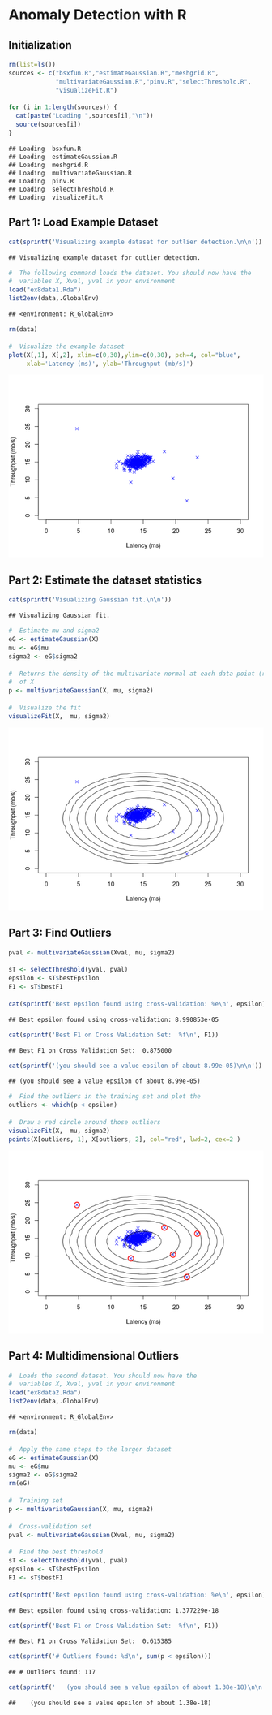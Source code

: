 Anomaly Detection with R
================

Initialization
--------------

``` r
rm(list=ls())
sources <- c("bsxfun.R","estimateGaussian.R","meshgrid.R",
             "multivariateGaussian.R","pinv.R","selectThreshold.R",
             "visualizeFit.R")
             
for (i in 1:length(sources)) {
  cat(paste("Loading ",sources[i],"\n"))
  source(sources[i])
}
```

    ## Loading  bsxfun.R 
    ## Loading  estimateGaussian.R 
    ## Loading  meshgrid.R 
    ## Loading  multivariateGaussian.R 
    ## Loading  pinv.R 
    ## Loading  selectThreshold.R 
    ## Loading  visualizeFit.R

Part 1: Load Example Dataset
----------------------------

``` r
cat(sprintf('Visualizing example dataset for outlier detection.\n\n'))
```

    ## Visualizing example dataset for outlier detection.

``` r
#  The following command loads the dataset. You should now have the
#  variables X, Xval, yval in your environment
load("ex8data1.Rda")
list2env(data,.GlobalEnv)
```

    ## <environment: R_GlobalEnv>

``` r
rm(data)

#  Visualize the example dataset
plot(X[,1], X[,2], xlim=c(0,30),ylim=c(0,30), pch=4, col="blue",
     xlab='Latency (ms)', ylab='Throughput (mb/s)')
```

![](ex8_Anomaly_Detection_with_R_files/figure-markdown_github/unnamed-chunk-2-1.png)

Part 2: Estimate the dataset statistics
---------------------------------------

``` r
cat(sprintf('Visualizing Gaussian fit.\n\n'))
```

    ## Visualizing Gaussian fit.

``` r
#  Estimate mu and sigma2
eG <- estimateGaussian(X)
mu <- eG$mu
sigma2 <- eG$sigma2

#  Returns the density of the multivariate normal at each data point (row) 
#  of X
p <- multivariateGaussian(X, mu, sigma2)

#  Visualize the fit
visualizeFit(X,  mu, sigma2)
```

![](ex8_Anomaly_Detection_with_R_files/figure-markdown_github/unnamed-chunk-3-1.png)

Part 3: Find Outliers
---------------------

``` r
pval <- multivariateGaussian(Xval, mu, sigma2)

sT <- selectThreshold(yval, pval)
epsilon <- sT$bestEpsilon
F1 <- sT$bestF1

cat(sprintf('Best epsilon found using cross-validation: %e\n', epsilon))
```

    ## Best epsilon found using cross-validation: 8.990853e-05

``` r
cat(sprintf('Best F1 on Cross Validation Set:  %f\n', F1))
```

    ## Best F1 on Cross Validation Set:  0.875000

``` r
cat(sprintf('(you should see a value epsilon of about 8.99e-05)\n\n'))
```

    ## (you should see a value epsilon of about 8.99e-05)

``` r
#  Find the outliers in the training set and plot the
outliers <- which(p < epsilon)

#  Draw a red circle around those outliers
visualizeFit(X,  mu, sigma2)
points(X[outliers, 1], X[outliers, 2], col="red", lwd=2, cex=2 )
```

![](ex8_Anomaly_Detection_with_R_files/figure-markdown_github/unnamed-chunk-4-1.png)

Part 4: Multidimensional Outliers
---------------------------------

``` r
#  Loads the second dataset. You should now have the
#  variables X, Xval, yval in your environment
load("ex8data2.Rda")
list2env(data,.GlobalEnv)
```

    ## <environment: R_GlobalEnv>

``` r
rm(data)

#  Apply the same steps to the larger dataset
eG <- estimateGaussian(X)
mu <- eG$mu
sigma2 <- eG$sigma2
rm(eG)

#  Training set 
p <- multivariateGaussian(X, mu, sigma2)

#  Cross-validation set
pval <- multivariateGaussian(Xval, mu, sigma2)

#  Find the best threshold
sT <- selectThreshold(yval, pval)
epsilon <- sT$bestEpsilon
F1 <- sT$bestF1

cat(sprintf('Best epsilon found using cross-validation: %e\n', epsilon))
```

    ## Best epsilon found using cross-validation: 1.377229e-18

``` r
cat(sprintf('Best F1 on Cross Validation Set:  %f\n', F1))
```

    ## Best F1 on Cross Validation Set:  0.615385

``` r
cat(sprintf('# Outliers found: %d\n', sum(p < epsilon)))
```

    ## # Outliers found: 117

``` r
cat(sprintf('   (you should see a value epsilon of about 1.38e-18)\n\n'))
```

    ##    (you should see a value epsilon of about 1.38e-18)
